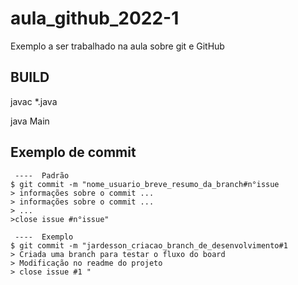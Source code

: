# aula_github_2022-1
Exemplo a ser trabalhado na aula sobre git e GitHub

## BUILD 

javac *.java

java Main

## Exemplo de commit 

```
 ----  Padrão 
$ git commit -m "nome_usuario_breve_resumo_da_branch#n°issue
> informações sobre o commit ...
> informações sobre o commit ...
> ...
>close issue #n°issue"

 ----  Exemplo
$ git commit -m "jardesson_criacao_branch_de_desenvolvimento#1
> Criada uma branch para testar o fluxo do board
> Modificação no readme do projeto
> close issue #1 "
```
